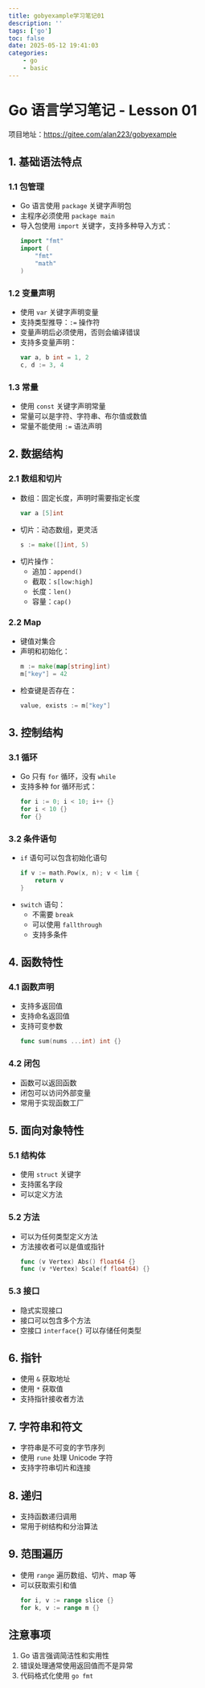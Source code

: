 ```yaml
---
title: gobyexample学习笔记01
description: ''
tags: ['go']
toc: false
date: 2025-05-12 19:41:03
categories:
    - go
    - basic
---
```


# Go 语言学习笔记 - Lesson 01

项目地址：https://gitee.com/alan223/gobyexample

## 1. 基础语法特点

### 1.1 包管理
- Go 语言使用 `package` 关键字声明包
- 主程序必须使用 `package main`
- 导入包使用 `import` 关键字，支持多种导入方式：
  ```go
  import "fmt"
  import (
      "fmt"
      "math"
  )
  ```

### 1.2 变量声明
- 使用 `var` 关键字声明变量
- 支持类型推导：`:=` 操作符
- 变量声明后必须使用，否则会编译错误
- 支持多变量声明：
  ```go
  var a, b int = 1, 2
  c, d := 3, 4
  ```

### 1.3 常量
- 使用 `const` 关键字声明常量
- 常量可以是字符、字符串、布尔值或数值
- 常量不能使用 `:=` 语法声明

## 2. 数据结构

### 2.1 数组和切片
- 数组：固定长度，声明时需要指定长度
  ```go
  var a [5]int
  ```
- 切片：动态数组，更灵活
  ```go
  s := make([]int, 5)
  ```
- 切片操作：
  - 追加：`append()`
  - 截取：`s[low:high]`
  - 长度：`len()`
  - 容量：`cap()`

### 2.2 Map
- 键值对集合
- 声明和初始化：
  ```go
  m := make(map[string]int)
  m["key"] = 42
  ```
- 检查键是否存在：
  ```go
  value, exists := m["key"]
  ```

## 3. 控制结构

### 3.1 循环
- Go 只有 `for` 循环，没有 `while`
- 支持多种 for 循环形式：
  ```go
  for i := 0; i < 10; i++ {}
  for i < 10 {}
  for {}
  ```

### 3.2 条件语句
- `if` 语句可以包含初始化语句
  ```go
  if v := math.Pow(x, n); v < lim {
      return v
  }
  ```
- `switch` 语句：
  - 不需要 `break`
  - 可以使用 `fallthrough`
  - 支持多条件

## 4. 函数特性

### 4.1 函数声明
- 支持多返回值
- 支持命名返回值
- 支持可变参数
  ```go
  func sum(nums ...int) int {}
  ```

### 4.2 闭包
- 函数可以返回函数
- 闭包可以访问外部变量
- 常用于实现函数工厂

## 5. 面向对象特性

### 5.1 结构体
- 使用 `struct` 关键字
- 支持匿名字段
- 可以定义方法

### 5.2 方法
- 可以为任何类型定义方法
- 方法接收者可以是值或指针
  ```go
  func (v Vertex) Abs() float64 {}
  func (v *Vertex) Scale(f float64) {}
  ```

### 5.3 接口
- 隐式实现接口
- 接口可以包含多个方法
- 空接口 `interface{}` 可以存储任何类型

## 6. 指针
- 使用 `&` 获取地址
- 使用 `*` 获取值
- 支持指针接收者方法

## 7. 字符串和符文
- 字符串是不可变的字节序列
- 使用 `rune` 处理 Unicode 字符
- 支持字符串切片和连接

## 8. 递归
- 支持函数递归调用
- 常用于树结构和分治算法

## 9. 范围遍历
- 使用 `range` 遍历数组、切片、map 等
- 可以获取索引和值
  ```go
  for i, v := range slice {}
  for k, v := range m {}
  ```

## 注意事项
1. Go 语言强调简洁性和实用性
2. 错误处理通常使用返回值而不是异常
4. 代码格式化使用 `go fmt`

